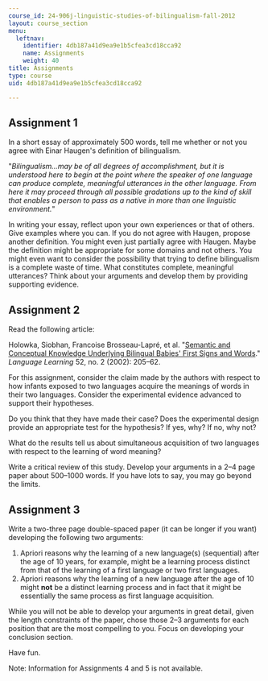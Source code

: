 ```yaml
---
course_id: 24-906j-linguistic-studies-of-bilingualism-fall-2012
layout: course_section
menu:
  leftnav:
    identifier: 4db187a41d9ea9e1b5cfea3cd18cca92
    name: Assignments
    weight: 40
title: Assignments
type: course
uid: 4db187a41d9ea9e1b5cfea3cd18cca92

---
```


Assignment 1
------------

In a short essay of approximately 500 words, tell me whether or not you agree with Einar Haugen's definition of bilingualism.

"_Bilingualism...may be of all degrees of accomplishment, but it is understood here to begin at the point where the speaker of one language can produce complete, meaningful utterances in the other language. From here it may proceed through all possible gradations up to the kind of skill that enables a person to pass as a native in more than one linguistic environment._"

In writing your essay, reflect upon your own experiences or that of others. Give examples where you can. If you do not agree with Haugen, propose another definition. You might even just partially agree with Haugen. Maybe the definition might be appropriate for some domains and not others. You might even want to consider the possibility that trying to define bilingualism is a complete waste of time. What constitutes complete, meaningful utterances? Think about your arguments and develop them by providing supporting evidence.

Assignment 2
------------

Read the following article:

Holowka, Siobhan, Francoise Brosseau-Lapré, et al. "[Semantic and Conceptual Knowledge Underlying Bilingual Babies' First Signs and Words](http://dx.doi.org/10.1111/0023-8333.00184)." _Language Learning_ 52, no. 2 (2002): 205–62.

For this assignment, consider the claim made by the authors with respect to how infants exposed to two languages acquire the meanings of words in their two languages. Consider the experimental evidence advanced to support their hypotheses.

Do you think that they have made their case? Does the experimental design provide an appropriate test for the hypothesis? If yes, why? If no, why not?

What do the results tell us about simultaneous acquisition of two languages with respect to the learning of word meaning?

Write a critical review of this study. Develop your arguments in a 2–4 page paper about 500–1000 words. If you have lots to say, you may go beyond the limits.

Assignment 3
------------

Write a two-three page double-spaced paper (it can be longer if you want) developing the following two arguments:

1.  Apriori reasons why the learning of a new language(s) (sequential) after the age of 10 years, for example, might be a learning process distinct from that of the learning of a first language or two first languages.
2.  Apriori reasons why the learning of a new language after the age of 10 might **not** be a distinct learning process and in fact that it might be essentially the same process as first language acquisition.

While you will not be able to develop your arguments in great detail, given the length constraints of the paper, chose those 2–3 arguments for each position that are the most compelling to you. Focus on developing your conclusion section.

Have fun.

Note: Information for Assignments 4 and 5 is not available.